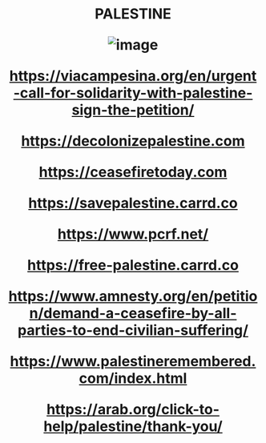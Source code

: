 <h1 align="center"> 
  PALESTINE 

![image](https://64.media.tumblr.com/28c59b2f6ba4a5d985b4e7f84d58f615/147570b0904c44f7-df/s2048x3072/ae21b4dbae544a9445543e49ea66208bc2a7d7c2.pnj)
  
https://viacampesina.org/en/urgent-call-for-solidarity-with-palestine-sign-the-petition/

https://decolonizepalestine.com

https://ceasefiretoday.com

https://savepalestine.carrd.co

https://www.pcrf.net/

https://free-palestine.carrd.co

https://www.amnesty.org/en/petition/demand-a-ceasefire-by-all-parties-to-end-civilian-suffering/

https://www.palestineremembered.com/index.html

https://arab.org/click-to-help/palestine/thank-you/

